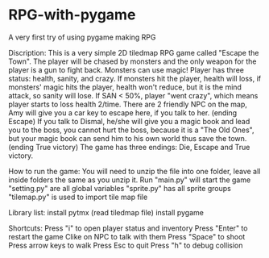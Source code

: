 # RPG-with-pygame
A very first try of using pygame making RPG

Discription:
This is a very simple 2D tiledmap RPG game called "Escape the Town". The player will be chased by monsters and the
only weapon for the player is a gun to fight back. Monsters can use magic! Player has three status: health,
sanity, and crazy. If monsters hit the player, health will loss, if monsters' magic hits the player, health won't
reduce, but it is the mind attack, so sanity will lose. If SAN < 50%, player "went crazy", which means
player starts to loss health 2/time.
There are 2 friendly NPC on the map, Amy will give you a car key to escape here, if you talk to her. (ending Escape)
If you talk to Dismal, he/she will give you a magic book and lead you to the boss, you cannot hurt the boss, 
because it is a "The Old Ones", but your magic book can send him to his own world thus save the town. (ending True victory)
The game has three endings: Die, Escape and True victory. 

How to run the game:
You will need to unzip the file into one folder, leave all inside folders the same as you unzip it. 
Run "main.py" will start the game
"setting.py" are all global variables
"sprite.py" has all sprite groups
"tilemap.py" is used to import tile map file

Library list:
install pytmx (read tiledmap file)
install pygame

Shortcuts:
Press "i" to open player status and inventory
Press "Enter" to restart the game
Clike on NPC to talk with them
Press "Space" to shoot
Press arrow keys to walk
Press Esc to quit
Press "h" to debug collision
